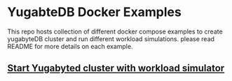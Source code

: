 # YugabteDB Docker Examples
This repo hosts collection of different docker compose examples to create yugabyteDB cluster and run different workload simulations. please read README for more details on each example.

## [Start Yugabyted cluster with workload simulator](https://github.com/akscjo/yb-docker-examples/tree/main/yugabyted-cluster-with-workload-simulator)
